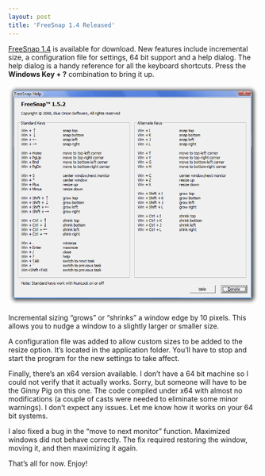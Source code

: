```yaml
---
layout: post
title: 'FreeSnap 1.4 Released'
---
```

[FreeSnap 1.4](/freesnap) is available for download. New features include incremental size, a configuration file for settings, 64 bit support and a help dialog. The help dialog is a handy reference for all the keyboard shortcuts. Press the **Windows Key + ?** combination to bring it up.

![](/cdn/images/freesnap/freesnaphelp.png)

Incremental sizing “grows” or “shrinks” a window edge by 10 pixels. This allows you to nudge a window to a slightly larger or smaller size.

A configuration file was added to allow custom sizes to be added to the resize option. It’s located in the application folder. You’ll have to stop and start the program for the new settings to take affect.

Finally, there’s an x64 version available. I don’t have a 64 bit machine so I could not verify that it actually works. Sorry, but someone will have to be the Ginny Pig on this one. The code compiled under x64 with almost no modifications (a couple of casts were needed to eliminate some minor warnings). I don’t expect any issues. Let me know how it works on your 64 bit systems.

I also fixed a bug in the “move to next monitor” function. Maximized windows did not behave correctly. The fix required restoring the window, moving it, and then maximizing it again.

That’s all for now. Enjoy!
